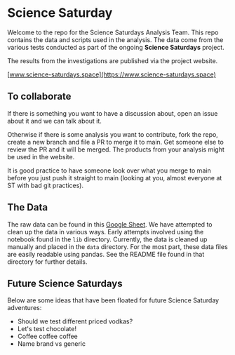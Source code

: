 # Science Saturday
Welcome to the repo for the Science Saturdays Analysis Team. This repo contains the data and scripts used in the analysis. The data come from the various tests conducted as part of the ongoing **Science Saturdays** project. 

The results from the investigations are published via the project website.

[www.science-saturdays.space](https://www.science-saturdays.space)


## To collaborate
If there is something you want to have a discussion about, open an issue about it and we can talk about it.

Otherwise if there is some analysis you want to contribute, fork the repo, create a new branch and file a PR to merge it to main.  Get someone else to review the PR and it will be merged. The products from your analysis might be used in the website. 

It is good practice to have someone look over what you merge to main before you just push it straight to main (looking at you, almost everyone at ST with bad git practices).


## The Data

The raw data can be found in this [Google Sheet](https://docs.google.com/spreadsheets/d/1clTSVXBHpFB_4yqkAQhzvsDoVax4SZUYpGdbCy7FZ6U/edit#gid=329859720). We have attempted to clean up the data in various ways. Early attempts involved using the notebook found in the `lib` directory. 
Currently, the data is cleaned up manually and placed in the `data` directory. For the most part, these data files are easily readable using pandas. See the README file found in that directory for further details.  

## Future Science Saturdays
Below are some ideas that have been floated for future Science Saturday adventures:

- Should we test different priced vodkas?
- Let's test chocolate!
- Coffee coffee coffee
- Name brand vs generic
